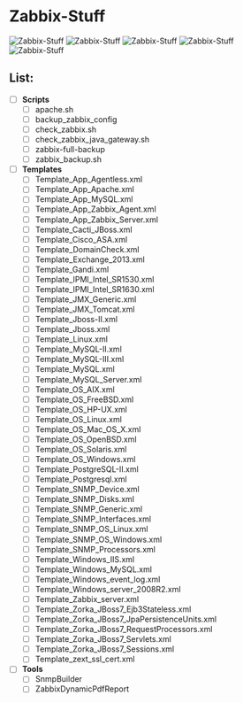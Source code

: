 # Zabbix-Stuff

![Zabbix-Stuff](https://img.shields.io/github/issues/spy86/Zabbix-Stuff.svg) ![Zabbix-Stuff](https://img.shields.io/github/forks/spy86/Zabbix-Stuff.svg) ![Zabbix-Stuff](https://img.shields.io/github/stars/spy86/Zabbix-Stuff.svg) ![Zabbix-Stuff](https://img.shields.io/github/license/spy86/Zabbix-Stuff.svg) ![Zabbix-Stuff](https://img.shields.io/twitter/url/https/github.com/spy86/Zabbix-Stuff.svg?style=social)

## List:

- [ ] **Scripts**
  - [ ] apache.sh
  - [ ] backup_zabbix_config
  - [ ] check_zabbix.sh
  - [ ] check_zabbix_java_gateway.sh
  - [ ] zabbix-full-backup
  - [ ] zabbix_backup.sh
- [ ] **Templates**
  - [ ] Template_App_Agentless.xml
  - [ ] Template_App_Apache.xml
  - [ ] Template_App_MySQL.xml
  - [ ] Template_App_Zabbix_Agent.xml
  - [ ] Template_App_Zabbix_Server.xml
  - [ ] Template_Cacti_JBoss.xml
  - [ ] Template_Cisco_ASA.xml
  - [ ] Template_DomainCheck.xml
  - [ ] Template_Exchange_2013.xml
  - [ ] Template_Gandi.xml
  - [ ] Template_IPMI_Intel_SR1530.xml
  - [ ] Template_IPMI_Intel_SR1630.xml
  - [ ] Template_JMX_Generic.xml
  - [ ] Template_JMX_Tomcat.xml
  - [ ] Template_Jboss-II.xml
  - [ ] Template_Jboss.xml
  - [ ] Template_Linux.xml
  - [ ] Template_MySQL-II.xml
  - [ ] Template_MySQL-III.xml
  - [ ] Template_MySQL.xml
  - [ ] Template_MySQL_Server.xml
  - [ ] Template_OS_AIX.xml
  - [ ] Template_OS_FreeBSD.xml
  - [ ] Template_OS_HP-UX.xml
  - [ ] Template_OS_Linux.xml
  - [ ] Template_OS_Mac_OS_X.xml
  - [ ] Template_OS_OpenBSD.xml
  - [ ] Template_OS_Solaris.xml
  - [ ] Template_OS_Windows.xml
  - [ ] Template_PostgreSQL-II.xml
  - [ ] Template_Postgresql.xml
  - [ ] Template_SNMP_Device.xml
  - [ ] Template_SNMP_Disks.xml
  - [ ] Template_SNMP_Generic.xml
  - [ ] Template_SNMP_Interfaces.xml
  - [ ] Template_SNMP_OS_Linux.xml
  - [ ] Template_SNMP_OS_Windows.xml
  - [ ] Template_SNMP_Processors.xml
  - [ ] Template_Windows_IIS.xml
  - [ ] Template_Windows_MySQL.xml
  - [ ] Template_Windows_event_log.xml
  - [ ] Template_Windows_server_2008R2.xml
  - [ ] Template_Zabbix_server.xml
  - [ ] Template_Zorka_JBoss7_Ejb3Stateless.xml
  - [ ] Template_Zorka_JBoss7_JpaPersistenceUnits.xml
  - [ ] Template_Zorka_JBoss7_RequestProcessors.xml
  - [ ] Template_Zorka_JBoss7_Servlets.xml
  - [ ] Template_Zorka_JBoss7_Sessions.xml
  - [ ] Template_zext_ssl_cert.xml
- [ ] **Tools**
  - [ ] SnmpBuilder
  - [ ] ZabbixDynamicPdfReport
